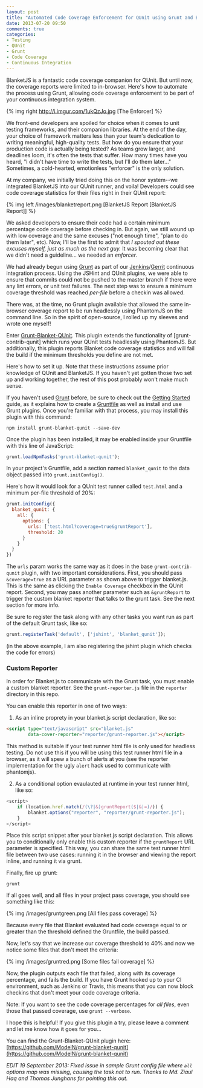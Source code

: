 ```yaml
---
layout: post
title: "Automated Code Coverage Enforcement for QUnit using Grunt and Blanket"
date: 2013-07-20 09:50
comments: true
categories: 
- Testing 
- QUnit
- Grunt
- Code Coverage
- Continuous Integration
---
```

BlanketJS is a fantastic code coverage companion for QUnit.  But until now, the coverage reports were limited to in-browser.  Here's how to automate the process using Grunt, allowing code coverage enforcement to be part of your continuous integration system.

<!-- more -->

{% img right http://i.imgur.com/1ukQzJo.jpg [The Enforcer] %}

We front-end developers are spoiled for choice when it comes to unit testing frameworks, and their companion libraries.  At the end of the day, your choice of framework matters less than your team's dedication to writing meaningful, high-quality tests.  But how do you ensure that your production code is actually being tested?  As teams grow larger, and deadlines loom, it's often the tests that suffer.  How many times have you heard, "I didn't have time to write the tests, but I'll do them later..."  Sometimes, a cold-hearted, emotionless "enforcer" is the only solution.

At my company, we initially tried doing this on the honor system--we integrated BlanketJS into our QUnit runner, and voila! Developers could see code coverage statistics for their files right in their QUnit report:

{% img left /images/blanketreport.png [BlanketJS Report [BlanketJS Report]] %}

We asked developers to ensure their code had a certain minimum percentage code coverage before checking in.  But again, we still wound up with low coverage and the same excuses ("not enough time", "plan to do them later", etc).  Now, I'll be the first to admit that *I spouted out these excuses myself, just as much as the next guy.*  It was becoming clear that we didn't need a guideline... we needed an *enforcer*.

We had already begun using [Grunt](http://gruntjs.org) as part of our [Jenkins](http://jenkins-ci.org)/[Gerrit](http://code.google.com/p/gerrit/) continuous integration process.  Using the JSHint and QUnit plugins, we were able to ensure that commits could not be pushed to the master branch if there were any lint errors, or unit test failures.  The next step was to ensure a minimum coverage threshold was reached *per-file* before a checkin was allowed.  

There was, at the time, no Grunt plugin available that allowed the same in-browser coverage report to be run headlessly using PhantomJS on the command line.  So in the spirit of open-source, I rolled up my sleeves and wrote one myself!

Enter [Grunt-Blanket-QUnit](https://github.com/ModelN/grunt-blanket-qunit).  This plugin extends the functionality of [grunt-contrib-qunit] which runs your QUnit tests headlessly using PhantomJS.  But additionally, this plugin reports Blanket code coverage statistics and will fail the build if the minimum thresholds you define are not met.

Here's how to set it up.  Note that these instructions assume prior knowledge of QUnit and BlanketJS.  If you haven't yet gotten those two set up and working together, the rest of this post probably won't make much sense.

If you haven't used [Grunt](http://gruntjs.com/) before, be sure to check out the [Getting Started](http://gruntjs.com/getting-started) guide, as it explains how to create a [Gruntfile](http://gruntjs.com/sample-gruntfile) as well as install and use Grunt plugins. Once you're familiar with that process, you may install this plugin with this command:

```
npm install grunt-blanket-qunit --save-dev
```

Once the plugin has been installed, it may be enabled inside your Gruntfile with this line of JavaScript:

```js
grunt.loadNpmTasks('grunt-blanket-qunit');
```

In your project's Gruntfile, add a section named `blanket_qunit` to the data object passed into `grunt.initConfig()`.

Here's how it would look for a QUnit test runner called `test.html` and a minimum per-file threshold of 20%:

```js
grunt.initConfig({
  blanket_qunit: {
    all: {
      options: {
		urls: ['test.html?coverage=true&gruntReport'],
        threshold: 20
      }
    }
  }
})
```

The `urls` param works the same way as it does in the base `grunt-contrib-qunit` plugin, with two important considerations.  First, you should pass `&coverage=true` as a URL parameter as shown above to trigger blanket.js.  This is the same as clicking the `Enable Coverage` checkbox in the QUnit report.  Second, you may pass another parameter such as `&gruntReport` to trigger the custom blanket reporter that talks to the grunt task.  See the next section for more info.

Be sure to register the task along with any other tasks you want run as part of the default Grunt task, like so:

```js
grunt.registerTask('default', ['jshint', 'blanket_qunit']);
```

(in the above example, I am also registering the jshint plugin which checks the code for errors)

### Custom Reporter

In order for Blanket.js to communicate with the Grunt task, you must enable a custom blanket reporter.  See the `grunt-reporter.js` file in the `reporter` directory in this repo.

You can enable this reporter in one of two ways:

1. As an inline proprety in your blanket.js script declaration, like so:

```html
<script type="text/javascript" src="blanket.js"
        data-cover-reporter="reporter/grunt-reporter.js"></script>
```

This method is suitable if your test runner html file is only used for headless testing.  Do not use this if you will be using this test runner html file in a browser, as it will spew a bunch of alerts at you (see the reporter implementation for the ugly `alert` hack used to communicate with phantomjs).

2. As a conditional option evaulauted at runtime in your test runner html, like so:

```js
<script>
    if (location.href.match(/(\?|&)gruntReport($|&|=)/)) {
        blanket.options("reporter", "reporter/grunt-reporter.js");
    }
</script>
``` 

Place this script snippet after your blanket.js script declaration.  This allows you to conditionally only enable this custom reporter if the `gruntReport` URL parameter is specified.  This way, you can share the same test runner html file between two use cases: running it in the browser and viewing the report inline, and running it via grunt. 

Finally, fire up grunt:

```
grunt
```

If all goes well, and all files in your project pass coverage, you should see something like this:

{% img /images/gruntgreen.png [All files pass coverage] %}

Because every file that Blanket evaluated had code coverage equal to or greater than the threshold defined the Gruntfile, the build passed.

Now, let's say that we increase our coverage threshold to 40% and now we notice some files that don't meet the criteria:

{% img /images/gruntred.png [Some files fail coverage] %}

Now, the plugin outputs each file that failed, along with its coverage percentage, and fails the build.  If you have Grunt hooked up to your CI environment, such as Jenkins or Travis, this means that you can now block checkins that don't meet your code coverage criteria.

Note: If you want to see the code coverage percentages for *all files*, even those that passed coverage, use `grunt --verbose`.

I hope this is helpful!  If you give this plugin a try, please leave a comment and let me know how it goes for you...

You can find the Grunt-Blanket-QUnit plugin here: [https://github.com/ModelN/grunt-blanket-qunit](https://github.com/ModelN/grunt-blanket-qunit)

*EDIT 19 September 2013: Fixed issue in sample Grunt config file where `all` options map was missing, causing the task not to run.  Thanks to Md. Ziaul Haq and Thomas Junghans for pointing this out.*  